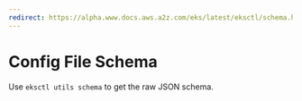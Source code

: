 ```yaml
---
redirect: https://alpha.www.docs.aws.a2z.com/eks/latest/eksctl/schema.html
---
```

# Config File Schema

Use `eksctl utils schema` to get the raw JSON schema.
<script type="module" src="../schema.js"></script>

<table id="config"></table>
